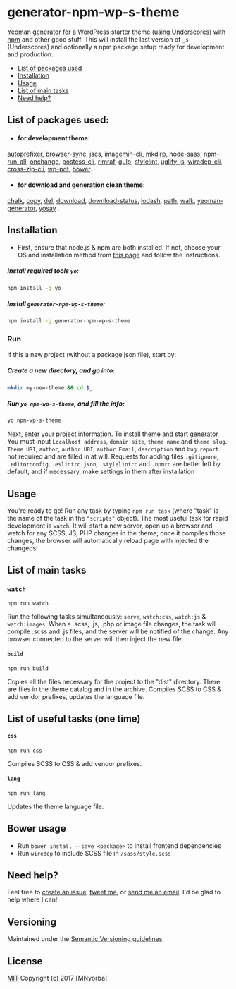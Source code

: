 # generator-npm-wp-s-theme

[Yeoman](http://yeoman.io/) generator for a WordPress starter theme (using [Underscores](https://github.com/Automattic/_s)) with [npm](https://www.npmjs.com/) and other good stuff. This will install the last version of `_s` (Underscores) and optionally a npm package setup ready for development and production.

* [List of packages used](#list-of-packages-used)
* [Installation](#installation)
* [Usage](#usage)
* [List of main tasks](#list-of-main-tasks)
* [Need help?](#need-help)

## List of packages used:
* #### for development theme:
[autoprefixer](https://github.com/postcss/autoprefixer), [browser-sync](https://github.com/Browsersync/browser-sync), [jscs](https://github.com/jscs-dev/node-jscs), [imagemin-cli](https://github.com/imagemin/imagemin-cli), [mkdirp](https://github.com/substack/node-mkdirp),  [node-sass](https://github.com/sass/node-sass), [npm-run-all](https://github.com/mysticatea/npm-run-all), [onchange](https://github.com/Qard/onchange), [postcss-cli](https://github.com/code42day/postcss-cli), [rimraf](https://github.com/isaacs/rimraf), [gulp](https://github.com/gulpjs/gulp), [stylelint](https://github.com/stylelint/stylelint), [uglify-js](https://github.com/mishoo/UglifyJS2), [wiredep-cli](https://github.com/taptapship/wiredep-cli), [cross-zip-cli](https://github.com/jprichardson/cross-zip-cli), [wp-pot](https://github.com/rasmusbe/wp-pot), [bower](https://github.com/bower/bower).

* #### for download and generation clean theme:
[chalk](https://github.com/chalk/chalk), [copy](https://github.com/jonschlinkert/copy), [del](https://github.com/sindresorhus/del), [download](https://github.com/kevva/download), [download-status](https://github.com/kevva/download-status), [lodash](https://github.com/lodash/lodash), [path](https://github.com/jinder/path), [walk](https://github.com/Daplie/node-walk), [yeoman-generator](https://github.com/yeoman/generator), [yosay](https://github.com/yeoman/yosay) .

## Installation

* First, ensure that node.js & npm are both installed. If not, choose your OS and installation method from [this page](https://nodejs.org/en/download/package-manager/) and follow the instructions.

##### Install required tools `yo`:

```bash
npm install -g yo
```

##### Install `generator-npm-wp-s-theme`:

```bash
npm install -g generator-npm-wp-s-theme
```

### Run

If this a new project (without a package.json file), start by:

##### Create a new directory, and go into:

```bash
mkdir my-new-theme && cd $_
```

##### Run `yo npm-wp-s-theme`, and fill the info:

```bash
yo npm-wp-s-theme
```

Next, enter your project information.
To install theme and start generator You must input `Localhost address`, `domain site`, `theme name` and `theme slug`. 
`Theme URI`, `author`, `author URI`, `author Email`, `description` and `bug report` not required and are filled in at will.
Requests for adding files `.gitignore`, `.editorconfig`, `.eslintrc.json`, `.stylelintrc` and `.npmrc` are better left by default, and if necessary, make settings in them after installation

## Usage

You're ready to go! Run any task by typing `npm run task` (where "task" is the name of the task in the `"scripts"` object). The most useful task for rapid development is `watch`. It will start a new server, open up a browser and watch for any SCSS, JS, PHP changes in the theme; once it compiles those changes, the browser will automatically  reload page with injected the changeds!

## List of main tasks
### `watch`
  `npm run watch`

  Run the following tasks simultaneously: `serve`, `watch:css`, `watch:js` & `watch:images`. When a .scss, .js, .php or image file changes, the task will compile .scss and .js files, and the server will be notified of the change. Any browser connected to the server will then inject the new file.
  
#### `build`
  `npm run build`
  
  Copies all the files necessary for the project to the "dist" directory. There are files in the theme catalog and in the archive.
  Compiles SCSS to CSS & add vendor prefixes, updates the language file.

## List of useful tasks (one time)
#### `css`
  `npm run css`
  
  Compiles SCSS to CSS & add vendor prefixes.
  
#### `lang`
  `npm run lang`
  
  Updates the theme language file.


## Bower usage
- Run `bower install --save <package>` to install frontend dependencies
- Run `wiredep` to include SCSS file in `/sass/style.scss`


## Need help?
Feel free to [create an issue](https://github.com/mnyorba/generator-npm-wp-s-theme/issues), [tweet me](http://twitter.com/m_nyorba), or [send me an email](mailto:mnyorba@gmail.com). I'd be glad to help where I can!

## Versioning

Maintained under the [Semantic Versioning guidelines](http://semver.org/).

## License

[MIT](http://opensource.org/licenses/MIT)
Copyright (c) 2017 [MNyorba]
